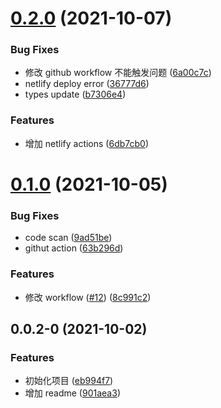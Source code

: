# [0.2.0](https://github.com/virgoone/react-cool-image/compare/0.1.0...0.2.0) (2021-10-07)

### Bug Fixes

- 修改 github workflow 不能触发问题 ([6a00c7c](https://github.com/virgoone/react-cool-image/commit/6a00c7c695e2b55991c228e36ca237fc519c5626))
- netlify deploy error ([36777d6](https://github.com/virgoone/react-cool-image/commit/36777d621cf7253a244616572e643cc97c5da9b9))
- types update ([b7306e4](https://github.com/virgoone/react-cool-image/commit/b7306e4f71172259a8b8a63fc540f27359103c6f))

### Features

- 增加 netlify actions ([6db7cb0](https://github.com/virgoone/react-cool-image/commit/6db7cb031907e63ba60eaec830636f0c63a89b37))

# [0.1.0](https://github.com/virgoone/react-cool-image/compare/0.0.2-0...0.1.0) (2021-10-05)

### Bug Fixes

- code scan ([9ad51be](https://github.com/virgoone/react-cool-image/commit/9ad51bec0500ae54429253c8d82ee804988dca62))
- githut action ([63b296d](https://github.com/virgoone/react-cool-image/commit/63b296dd29bef7b8288fa4cc3c4fb6b19782e291))

### Features

- 修改 workflow ([#12](https://github.com/virgoone/react-cool-image/issues/12)) ([8c991c2](https://github.com/virgoone/react-cool-image/commit/8c991c298e4a3acca82c3c67a396218a93e1f3bf))

## 0.0.2-0 (2021-10-02)

### Features

- 初始化项目 ([eb994f7](https://github.com/virgoone/react-cool-image/commit/eb994f7bde18c9fc6da32a7cdc47f066c9ddb371))
- 增加 readme ([901aea3](https://github.com/virgoone/react-cool-image/commit/901aea36e817114a14d6b4f20f1b1d509acb934e))
